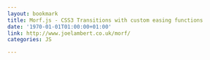 ```yaml
---
layout: bookmark
title: Morf.js - CSS3 Transitions with custom easing functions
date: '1970-01-01T01:00:00+01:00'
link: http://www.joelambert.co.uk/morf/
categories: JS

---
```

